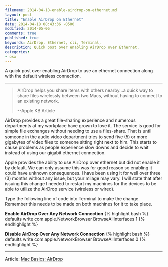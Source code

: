```yaml
---
filename: 2014-04-18-enable-airdrop-on-ethernet.md
layout: post
title: "Enable AirDrop on Ethernet"
date: 2014-04-18 08:43:36 -0500
modified: 2014-05-06
comments: true
published: true
keywords: AirDrop, Ethernet, cli, Terminal,
description: Quick post over enabling AirDrop over Ethernet.
categories: 
- osx
---
```

A quick post over enabling AirDrop to use an ethernet connection along with the default wireless connection. 

---

> AirDrop helps you share items with others nearby...a quick way to share files wirelessly between two Macs, without having to connect to an existing network.
>
> --Apple KB Article

AirDrop provides a great file-sharing experience and numerous departments at my workplace have grown to love it. The service is good for simple file exchanges without needing to use a files-share. That is until someone in the audio video department tries to send five (5) or more gigabytes of video files to someone sitting right next to him. This starts to cause problems as people experience slow downs and decide to wait instead of using our gigabit ethernet connection.

Apple provides the ability to use AirDrop over ethernet but did not enable it by default. We can only assume this was for good reason so enabling it could have unknown consequences. I have been using it for well over three (3) months without any issue, but your milage may vary. I will state that after issuing this change I needed to restart my machines for the devices to be able to utilize the AirDrop service (wireless or wired).

Type the following line of code into Terminal to make the change. Remember this needs to be made on both machines for it to take place.

**Enable AirDrop Over Any Network Connection**
{% highlight bash %}
defaults write com.apple.NetworkBrowser BrowseAllInterfaces 1
{% endhighlight %}

**Disable AirDrop Over Any Network Connection**
{% highlight bash %}
defaults write com.apple.NetworkBrowser BrowseAllInterfaces 0
{% endhighlight %}

---

Article: 
[Mac Basics: AirDrop](http://support.apple.com/kb/ht4783)
